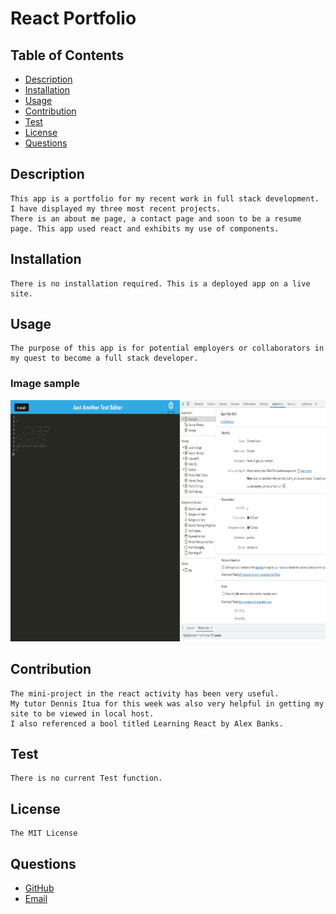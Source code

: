 # React Portfolio

## Table of Contents
- [Description](#description)
- [Installation](#installation)
- [Usage](#usage)
- [Contribution](#contribution)
- [Test](#test)
- [License](#license)
- [Questions](#questions)

## Description
    This app is a portfolio for my recent work in full stack development. I have displayed my three most recent projects.
    There is an about me page, a contact page and soon to be a resume page. This app used react and exhibits my use of components. 

## Installation
    There is no installation required. This is a deployed app on a live site.  

## Usage
    The purpose of this app is for potential employers or collaborators in my quest to become a full stack developer. 

### Image sample

<img src="https://github.com/Lalu423/text-edit-pro/blob/main/assets/text-edit-sample.jpg" height="386" width="770"/>

## Contribution
    The mini-project in the react activity has been very useful. 
    My tutor Dennis Itua for this week was also very helpful in getting my site to be viewed in local host.  
    I also referenced a bool titled Learning React by Alex Banks. 

## Test
    There is no current Test function.  

## License
    The MIT License

## Questions
- [GitHub](https://github.com/lalu423)
- [Email](mailto:jonathanlalu@gmail.com)